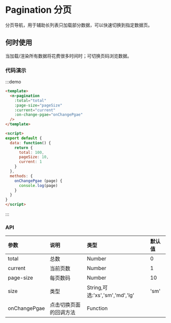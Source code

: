 
# Pagination 分页

分页导航，用于辅助长列表只加载部分数据，可以快速切换到指定数据页。

## 何时使用

当加载/渲染所有数据将花费很多时间时；可切换页码浏览数据。

### 代码演示
:::demo
```html
<template>
  <n-pagination
    :total="total"
    :page-size="pageSize"
    :current="current"
    :on-change-pgae="onChangePgae"
  />
</template>

<script>
export default {
  data: function() {
    return {
      total: 100,
      pageSize: 10,
      current: 1
    }
  },
  methods: {
    onChangePgae (page) {
      console.log(page)
    }
  }
}
</script>
```
:::

### API

| 参数 | 说明 | 类型 | 默认值 |
| :--- | :--- | :--- | :--- |
| total | 总数 | Number | 0 |
| current | 当前页数 | Number | 1 |
| page-size | 每页数码 | Number | 10 |
| size | 类型 | String,可选:'xs','sm','md','lg' | 'sm' |
|onChangePgae|点击切换页面的回调方法|Function| |